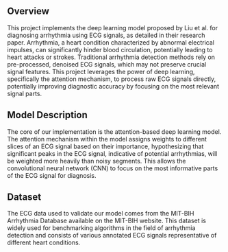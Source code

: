 ## Overview
This project implements the deep learning model proposed by Liu et al. for diagnosing arrhythmia using ECG signals, as detailed in their research paper. 
Arrhythmia, a heart condition characterized by abnormal electrical impulses, can significantly hinder blood circulation, potentially leading to heart attacks or strokes. 
Traditional arrhythmia detection methods rely on pre-processed, denoised ECG signals, which may not preserve crucial signal features. 
This project leverages the power of deep learning, specifically the attention mechanism, to process raw ECG signals directly, 
potentially improving diagnostic accuracy by focusing on the most relevant signal parts.

## Model Description
The core of our implementation is the attention-based deep learning model. 
The attention mechanism within the model assigns weights to different slices of an ECG signal based on their importance, 
hypothesizing that significant peaks in the ECG signal, indicative of potential arrhythmias, will be weighted more heavily than noisy segments. 
This allows the convolutional neural network (CNN) to focus on the most informative parts of the ECG signal for diagnosis.

## Dataset
The ECG data used to validate our model comes from the MIT-BIH Arrhythmia Database available on the MIT-BIH website. 
This dataset is widely used for benchmarking algorithms in the field of arrhythmia detection and consists of various annotated ECG signals representative of 
different heart conditions.
